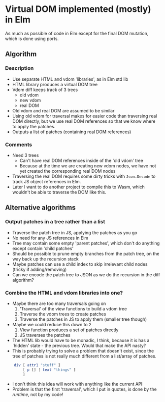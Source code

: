 Virtual DOM implemented (mostly) in Elm
=======================================

As much as possible of code in Elm except for the final DOM mutation, which is done using ports.



Algorithm
---------

### Description
- Use separate HTML and vdom 'libraries', as in Elm std lib
- HTML library produces a virtual DOM tree
- Vdom diff keeps track of 3 trees
    - old vdom
    - new vdom
    - real DOM
- Old vdom and real DOM are assumed to be similar
- Using old vdom for traversal makes for easier code than traversing real DOM directly, but we use real DOM references so that we know where to apply the patches.
- Outputs a list of patches (containing real DOM references)

### Comments
- Need 3 trees
    - Can't have real DOM references inside of the 'old vdom' tree
    - Because at the time we are creating new vdom nodes, we have not yet created the corresponding real DOM nodes
- Traversing the real DOM requires some dirty tricks with `Json.Decode` to track JS object references in Elm.
- Later I want to do another project to compile this to Wasm, which wouldn't be able to traverse the DOM like this.



Alternative algorithms
----------------------

### Output patches in a tree rather than a list
- Traverse the patch tree in JS, applying the patches as you go
- No need for any JS references in Elm
- Tree may contain some empty 'parent patches', which don't do anything except contain 'child patches'
- Should be possible to prune empty branches from the patch tree, on the way back up the recursion stack
- Maybe patches can use a child index to skip irrelevant child nodes (tricky if adding/removing)
- Can we encode the patch tree to JSON as we do the recursion in the diff algorithm?


### Combine the HTML and vdom libraries into one?
- Maybe there are too many traversals going on
    1. 'Traversal' of the view functions to build a vdom tree
    2. Traverse the vdom trees to create patches
    3. Traverse the patches in JS to apply them (smaller tree though)
- Maybe we could reduce this down to 2
    1. View function produces a set of patches directly
    2. JS traverses the patches
- The HTML lib would have to be monadic, I think, because it is has a 'hidden' state - the previous tree. Would that make the API nasty?
- This is probably trying to solve a problem that doesn't exist, since the tree of patches is not really much different from a list/array of patches.
```elm
    div [ attr1 "stuff" ]
        [ p [] [ text "things" ]
        ]
```
- I don't think this idea will work with anything like the current API
- Problem is that the first 'traversal', which I put in quotes, is done by the _runtime_, not by my code!
